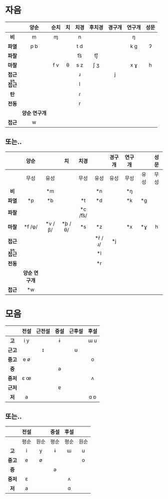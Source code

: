 # 자음
|                                             |      양순       | 순치 | 치  | 치경 | 후치경 | 경구개 | 연구개 | 성문 |
|:-------------------------------------------:|:---------------:|:----:|:---:|:----:|:------:|:------:|:------:|:----:|
|                   **비**                    |        m        |  ɱ   |     |  n   |        |        |   ŋ    |      |
|                  **파열**                   |       p b       |      |     | t d  |        |        |  k ɡ   |  ʔ   |
|                  **파찰**                   |                 |      |     | t͡s  |  t͡ʃ   |        |        |      |
|                  **마찰**                   |                 | f v  |  θ  | s z  |  ʃ ʒ   |        |  x ɣ   |  h   |
|                  **접근**                   |                 |      |     |  ɹ   |        |   j    |        |      |
| **<ruby><rb>접근</rb><rt>설측</rt></ruby>** |                 |      |     |  l   |        |        |        |      |
|                   **탄**                    |                 |      |     |  ɾ   |        |        |        |      |
|                  **전동**                   |                 |      |     |  r   |        |        |        |      |
|                                             | **양순 연구개** |      |     |      |        |        |        |      |
|                  **접근**                   |        w        |      |     |      |        |        |        |      |

## 또는..
|                                             |      양순       |         |   치    |   치경    |         | 경구개 | 연구개 |      | 성문 |
|:-------------------------------------------:|:---------------:|:-------:|:-------:|:---------:|:-------:|:------:|:------:|:----:|:----:|
|                                             |      무성       |  유성   |         |   무성    |  유성   |  유성  |  무성  | 유성 | 무성 |
|                   **비**                    |                 |   \*m   |         |           |   \*n   |        |  \*ŋ   |      |      |
|                  **파열**                   |       \*p       |   \*b   |         |    \*t    |   \*d   |        |  \*k   | \*g  |      |
|                  **파찰**                   |                 |         |         | \*c /t͡s/ |         |        |        |      |      |
|                  **마찰**                   |     \*f /φ/     | \*v /β/ | \*þ /θ/ |    \*s    |   \*z   |        |  \*x   | \*ɣ  |  h   |
|                  **접근**                   |                 |         |         |           | \*ř /ɹ/ |  \*j   |        |      |      |
| **<ruby><rb>접근</rb><rt>설측</rt></ruby>** |                 |         |         |           |   \*l   |        |        |      |      |
|                  **전동**                   |                 |         |         |           |   \*r   |        |        |      |      |
|                                             | **양순 연구개** |         |         |           |         |        |        |      |      |
|                  **접근**                   |       \*w       |         |         |           |         |        |        |      |      |

# 모음
|          | 전설 | 근전설 | 중설 | 근후설 | 후설 |
|:--------:|:----:|:------:|:----:|:------:|:----:|
|  **고**  | i y  |        |  ɨ   |        | ɯ u  |
| **근고** |      |   ɪ    |      |   ʊ    |      |
| **중고** | e ø  |        |      |        |  o   |
|  **중**  |      |        |  ə   |        |      |
| **중저** | ɛ œ  |        |      |        |  ʌ   |
| **근저** |      |        |  ɐ   |        |      |
|  **저**  |  a   |        |      |        | ɑ ɒ  |

## 또는..
|          | 전설 |      | 중설 | 후설 |      |
|:--------:|:----:|:----:|:----:|:----:|:----:|
|          | 평순 | 원순 | 평순 | 평순 | 원순 |
|  **고**  |  i   |  y   |  ɨ   |  ɯ   |  u   |
| **중고** |  e   |  ø   |      |      |  o   |
|  **중**  |      |      |  ə   |      |      |
| **중저** |  ɛ   |      |      |  ʌ   |      |
|  **저**  |  a   |      |      |  ɑ   |      |
